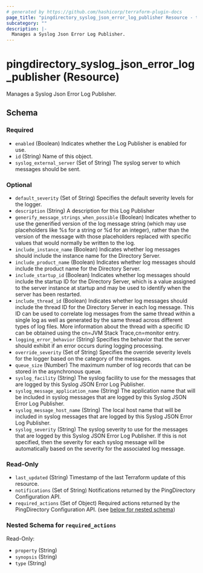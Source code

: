 ```yaml
---
# generated by https://github.com/hashicorp/terraform-plugin-docs
page_title: "pingdirectory_syslog_json_error_log_publisher Resource - terraform-provider-pingdirectory"
subcategory: ""
description: |-
  Manages a Syslog Json Error Log Publisher.
---
```


# pingdirectory_syslog_json_error_log_publisher (Resource)

Manages a Syslog Json Error Log Publisher.



<!-- schema generated by tfplugindocs -->
## Schema

### Required

- `enabled` (Boolean) Indicates whether the Log Publisher is enabled for use.
- `id` (String) Name of this object.
- `syslog_external_server` (Set of String) The syslog server to which messages should be sent.

### Optional

- `default_severity` (Set of String) Specifies the default severity levels for the logger.
- `description` (String) A description for this Log Publisher
- `generify_message_strings_when_possible` (Boolean) Indicates whether to use the generified version of the log message string (which may use placeholders like %s for a string or %d for an integer), rather than the version of the message with those placeholders replaced with specific values that would normally be written to the log.
- `include_instance_name` (Boolean) Indicates whether log messages should include the instance name for the Directory Server.
- `include_product_name` (Boolean) Indicates whether log messages should include the product name for the Directory Server.
- `include_startup_id` (Boolean) Indicates whether log messages should include the startup ID for the Directory Server, which is a value assigned to the server instance at startup and may be used to identify when the server has been restarted.
- `include_thread_id` (Boolean) Indicates whether log messages should include the thread ID for the Directory Server in each log message. This ID can be used to correlate log messages from the same thread within a single log as well as generated by the same thread across different types of log files. More information about the thread with a specific ID can be obtained using the cn=JVM Stack Trace,cn=monitor entry.
- `logging_error_behavior` (String) Specifies the behavior that the server should exhibit if an error occurs during logging processing.
- `override_severity` (Set of String) Specifies the override severity levels for the logger based on the category of the messages.
- `queue_size` (Number) The maximum number of log records that can be stored in the asynchronous queue.
- `syslog_facility` (String) The syslog facility to use for the messages that are logged by this Syslog JSON Error Log Publisher.
- `syslog_message_application_name` (String) The application name that will be included in syslog messages that are logged by this Syslog JSON Error Log Publisher.
- `syslog_message_host_name` (String) The local host name that will be included in syslog messages that are logged by this Syslog JSON Error Log Publisher.
- `syslog_severity` (String) The syslog severity to use for the messages that are logged by this Syslog JSON Error Log Publisher. If this is not specified, then the severity for each syslog message will be automatically based on the severity for the associated log message.

### Read-Only

- `last_updated` (String) Timestamp of the last Terraform update of this resource.
- `notifications` (Set of String) Notifications returned by the PingDirectory Configuration API.
- `required_actions` (Set of Object) Required actions returned by the PingDirectory Configuration API. (see [below for nested schema](#nestedatt--required_actions))

<a id="nestedatt--required_actions"></a>
### Nested Schema for `required_actions`

Read-Only:

- `property` (String)
- `synopsis` (String)
- `type` (String)


